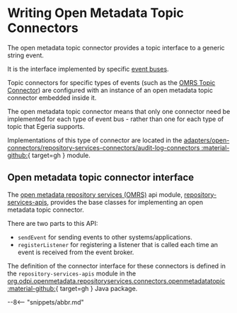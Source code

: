 <!-- SPDX-License-Identifier: CC-BY-4.0 -->
<!-- Copyright Contributors to the Egeria project. -->

# Writing Open Metadata Topic Connectors

The open metadata topic connector provides a topic interface to a generic string event.

It is the interface implemented by specific [event buses](/egeria-docs/concepts/event-bus).

Topic connectors for specific types of events (such as the [OMRS Topic Connector](/egeria-docs/services/omrs/connectors/omrs-topic-connector)) are configured with an instance of an open metadata topic connector embedded inside it.

The open metadata topic connector means that only one connector need be implemented for each type of event bus - rather than one for each type of topic that Egeria supports.

Implementations of this type of connector are located in the [adapters/open-connectors/repository-services-connectors/audit-log-connectors :material-github:](https://github.com/odpi/egeria/tree/master/open-metadata-implementation/adapters/open-connectors/event-bus-connectors){ target=gh } module.

## Open metadata topic connector interface

The [open metadata repository services (OMRS)](/egeria-docs/services/omrs) api module, [repository-services-apis](https://github.com/odpi/egeria/tree/master/open-metadata-implementation/repository-services/repository-services-apis/src/main/java/org/odpi/openmetadata/repositoryservices/connectors/openmetadatatopic), provides the base classes for implementing an open metadata topic connector.  

There are two parts to this API:

- `sendEvent` for sending events to other systems/applications.
- `registerListener` for registering a listener that is called each time an event is received from the event broker.

The definition of the connector interface for these connectors is defined in the `repository-services-apis` module in the [org.odpi.openmetadata.repositoryservices.connectors.openmetadatatopic :material-github:](https://github.com/odpi/egeria/tree/master/open-metadata-implementation/repository-services/repository-services-apis/src/main/java/org/odpi/openmetadata/repositoryservices/connectors/openmetadatatopic){ target=gh } Java package.

--8<-- "snippets/abbr.md"
